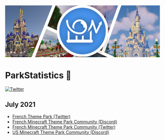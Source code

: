 <img src="images/banner.png"></img>
# ParkStatistics :roller_coaster:
[![Twitter](https://img.shields.io/badge/-Twitter-blue?style=flat&logo=Twitter&logoColor=white)](https://www.linkedin.com/in/florian-giacinti-8b9684194/)

## July 2021
- [French Theme Park (Twitter)](https://github.com/MrUnic0rn0/ParkStatistics/blob/main/images/July_2021/French_ThemeParks_Twitter_July2021.png)
- [French Minecraft Theme Park Community (Discord)](https://github.com/MrUnic0rn0/ParkStatistics/blob/main/images/July_2021/French_MinecraftParkCommunity_Discord_July2021.png)
- [French Minecraft Theme Park Community (Twitter)](https://github.com/MrUnic0rn0/ParkStatistics/blob/main/images/July_2021/French_MinecraftParkCommunity_Twitter_July2021.png)
- [US Minecraft Theme Park Community (Discord)](https://github.com/MrUnic0rn0/ParkStatistics/blob/main/images/July_2021/US_MinecraftParkCommunity_Discord_July2021.png)
</details>
